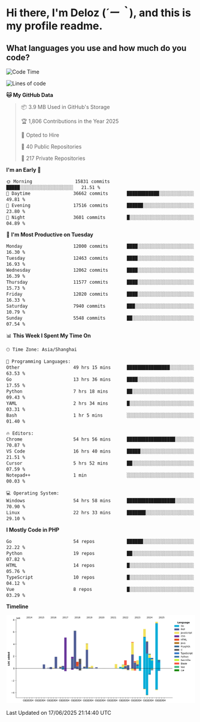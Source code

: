 # **Hi there, I'm Deloz (*´ー｀*), and this is my profile readme.**

## **What languages you use and how much do you code?**

<!--START_SECTION:waka-->
![Code Time](http://img.shields.io/badge/Code%20Time-6%2C684%20hrs%2036%20mins-blue)

![Lines of code](https://img.shields.io/badge/From%20Hello%20World%20I%27ve%20Written-60.9%20million%20lines%20of%20code-blue)

**🐱 My GitHub Data** 

> 📦 3.9 MB Used in GitHub's Storage 
 > 
> 🏆 1,806 Contributions in the Year 2025
 > 
> 💼 Opted to Hire
 > 
> 📜 40 Public Repositories 
 > 
> 🔑 217 Private Repositories 
 > 
**I'm an Early 🐤** 

```text
🌞 Morning                15831 commits       █████░░░░░░░░░░░░░░░░░░░░   21.51 % 
🌆 Daytime                36662 commits       ████████████░░░░░░░░░░░░░   49.81 % 
🌃 Evening                17516 commits       ██████░░░░░░░░░░░░░░░░░░░   23.80 % 
🌙 Night                  3601 commits        █░░░░░░░░░░░░░░░░░░░░░░░░   04.89 % 
```
📅 **I'm Most Productive on Tuesday** 

```text
Monday                   12000 commits       ████░░░░░░░░░░░░░░░░░░░░░   16.30 % 
Tuesday                  12463 commits       ████░░░░░░░░░░░░░░░░░░░░░   16.93 % 
Wednesday                12062 commits       ████░░░░░░░░░░░░░░░░░░░░░   16.39 % 
Thursday                 11577 commits       ████░░░░░░░░░░░░░░░░░░░░░   15.73 % 
Friday                   12020 commits       ████░░░░░░░░░░░░░░░░░░░░░   16.33 % 
Saturday                 7940 commits        ███░░░░░░░░░░░░░░░░░░░░░░   10.79 % 
Sunday                   5548 commits        ██░░░░░░░░░░░░░░░░░░░░░░░   07.54 % 
```


📊 **This Week I Spent My Time On** 

```text
🕑︎ Time Zone: Asia/Shanghai

💬 Programming Languages: 
Other                    49 hrs 15 mins      ████████████████░░░░░░░░░   63.53 % 
Go                       13 hrs 36 mins      ████░░░░░░░░░░░░░░░░░░░░░   17.55 % 
Python                   7 hrs 18 mins       ██░░░░░░░░░░░░░░░░░░░░░░░   09.43 % 
YAML                     2 hrs 34 mins       █░░░░░░░░░░░░░░░░░░░░░░░░   03.31 % 
Bash                     1 hr 5 mins         ░░░░░░░░░░░░░░░░░░░░░░░░░   01.40 % 

🔥 Editors: 
Chrome                   54 hrs 56 mins      ██████████████████░░░░░░░   70.87 % 
VS Code                  16 hrs 40 mins      █████░░░░░░░░░░░░░░░░░░░░   21.51 % 
Cursor                   5 hrs 52 mins       ██░░░░░░░░░░░░░░░░░░░░░░░   07.59 % 
Notepad++                1 min               ░░░░░░░░░░░░░░░░░░░░░░░░░   00.03 % 

💻 Operating System: 
Windows                  54 hrs 58 mins      ██████████████████░░░░░░░   70.90 % 
Linux                    22 hrs 33 mins      ███████░░░░░░░░░░░░░░░░░░   29.10 % 
```

**I Mostly Code in PHP** 

```text
Go                       54 repos            ██████░░░░░░░░░░░░░░░░░░░   22.22 % 
Python                   19 repos            ██░░░░░░░░░░░░░░░░░░░░░░░   07.82 % 
HTML                     14 repos            █░░░░░░░░░░░░░░░░░░░░░░░░   05.76 % 
TypeScript               10 repos            █░░░░░░░░░░░░░░░░░░░░░░░░   04.12 % 
Vue                      8 repos             █░░░░░░░░░░░░░░░░░░░░░░░░   03.29 % 
```



**Timeline**

![Lines of Code chart](https://raw.githubusercontent.com/deloz/deloz/main/assets/bar_graph.png)


 Last Updated on 17/06/2025 21:14:40 UTC
<!--END_SECTION:waka-->
